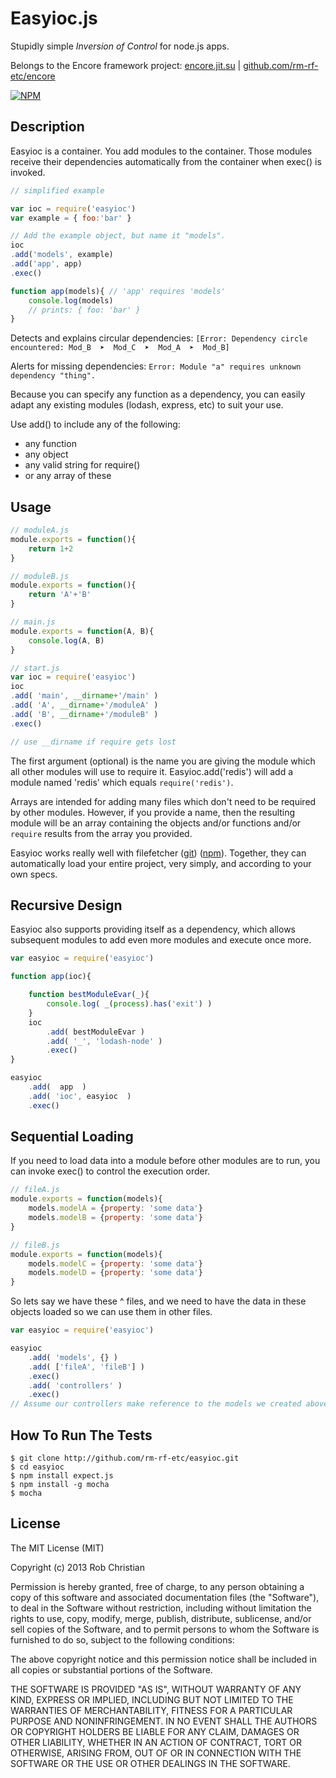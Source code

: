 Easyioc.js
==========

Stupidly simple _Inversion of Control_ for node.js apps.

Belongs to the Encore framework project:
[encore.jit.su](http://encore.jit.su) | [github.com/rm-rf-etc/encore](http://github.com/rm-rf-etc/encore)  

[![NPM](https://nodei.co/npm/easyioc.png?downloads=true)](https://nodei.co/npm/easyioc/)


## Description

Easyioc is a container. You add modules to the container. Those modules receive their dependencies
automatically from the container when exec() is invoked.

```js
// simplified example

var ioc = require('easyioc')
var example = { foo:'bar' }

// Add the example object, but name it "models".
ioc
.add('models', example)
.add('app', app)
.exec()

function app(models){ // 'app' requires 'models'
    console.log(models)
    // prints: { foo: 'bar' }
}
```

Detects and explains circular dependencies: `[Error: Dependency circle encountered: Mod_B  ➤  Mod_C  ➤  Mod_A  ➤  Mod_B]`

Alerts for missing dependencies: `Error: Module "a" requires unknown dependency "thing".`

Because you can specify any function as a dependency, you can easily adapt any existing
modules (lodash, express, etc) to suit your use.

Use add() to include any of the following:
* any function
* any object
* any valid string for require()
* or any array of these

## Usage

```js
// moduleA.js
module.exports = function(){
    return 1+2
}
```
```js
// moduleB.js
module.exports = function(){
    return 'A'+'B'
}
```
```js
// main.js
module.exports = function(A, B){
    console.log(A, B)
}
```
```js
// start.js
var ioc = require('easyioc')
ioc
.add( 'main', __dirname+'/main' )
.add( 'A', __dirname+'/moduleA' )
.add( 'B', __dirname+'/moduleB' )
.exec()

// use __dirname if require gets lost
```

The first argument (optional) is the name you are giving the module which all other
modules will use to require it. Easyioc.add('redis') will add a module named 'redis'
which equals `require('redis')`.

Arrays are intended for adding many files which don't need to be required by other
modules. However, if you provide a name, then the resulting module will be an array
containing the objects and/or functions and/or `require` results from the array you
provided.

Easyioc works really well with filefetcher ([git](http://github.com/rm-rf-etc/filefetcher))
([npm](http://npmjs.org/package/filefetcher)). Together, they can automatically load your
entire project, very simply, and according to your own specs.


## Recursive Design

Easyioc also supports providing itself as a dependency, which allows subsequent modules to
add even more modules and execute once more.
```js
var easyioc = require('easyioc')

function app(ioc){

    function bestModuleEvar(_){
        console.log( _(process).has('exit') )
    }
    ioc
        .add( bestModuleEvar )
        .add( '_', 'lodash-node' )
        .exec()
}

easyioc
    .add(  app  )
    .add( 'ioc', easyioc  )
    .exec()
```

## Sequential Loading
If you need to load data into a module before other modules are to run,
you can invoke exec() to control the execution order.

```js
// fileA.js
module.exports = function(models){
    models.modelA = {property: 'some data'}
    models.modelB = {property: 'some data'}
}
```
```js
// fileB.js
module.exports = function(models){
    models.modelC = {property: 'some data'}
    models.modelD = {property: 'some data'}
}
```

So lets say we have these ^ files, and we need to have the data in these objects loaded so we can use
them in other files.

```js
var easyioc = require('easyioc')

easyioc
    .add( 'models', {} )
    .add( ['fileA', 'fileB'] )
    .exec()
    .add( 'controllers' )
    .exec()
// Assume our controllers make reference to the models we created above.
```

## How To Run The Tests

```
$ git clone http://github.com/rm-rf-etc/easyioc.git
$ cd easyioc
$ npm install expect.js
$ npm install -g mocha
$ mocha
```

## License
The MIT License (MIT)

Copyright (c) 2013 Rob Christian

Permission is hereby granted, free of charge, to any person obtaining a copy of
this software and associated documentation files (the "Software"), to deal in
the Software without restriction, including without limitation the rights to
use, copy, modify, merge, publish, distribute, sublicense, and/or sell copies of
the Software, and to permit persons to whom the Software is furnished to do so,
subject to the following conditions:

The above copyright notice and this permission notice shall be included in all
copies or substantial portions of the Software.

THE SOFTWARE IS PROVIDED "AS IS", WITHOUT WARRANTY OF ANY KIND, EXPRESS OR
IMPLIED, INCLUDING BUT NOT LIMITED TO THE WARRANTIES OF MERCHANTABILITY, FITNESS
FOR A PARTICULAR PURPOSE AND NONINFRINGEMENT. IN NO EVENT SHALL THE AUTHORS OR
COPYRIGHT HOLDERS BE LIABLE FOR ANY CLAIM, DAMAGES OR OTHER LIABILITY, WHETHER
IN AN ACTION OF CONTRACT, TORT OR OTHERWISE, ARISING FROM, OUT OF OR IN
CONNECTION WITH THE SOFTWARE OR THE USE OR OTHER DEALINGS IN THE SOFTWARE.
